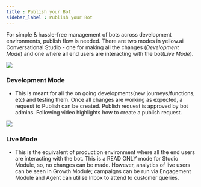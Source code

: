 ```yaml
---
title : Publish your Bot
sidebar_label : Publish your Bot
---
```


For simple & hassle-free management of bots across development environments, publish flow is needed. There are two modes in yellow.ai Conversational Studio - one for making all the changes (*Development Mode*) and one where all end users are interacting with the bot(*Live Mode*). 

![](https://cdn.yellowmessenger.com/dk2qgZwPfPA71626253412459.png)

### Development Mode 

- This is meant for all the on going developments(new journeys/functions, etc) and testing them. Once all changes are working as expected, a request to Publish can be created. Publish request is approved by bot admins. Following video highlights how to create a publish request. 

![](https://i.imgur.com/NcNBztP.gif)

### Live Mode 

- This is the equivalent of production environment where all the end users are interacting with the bot. This is a READ ONLY mode for Studio Module, so, no changes can be made. However, analytics of live users can be seen in Growth Module; campaigns can be run via Engagement Module and Agent can utilise Inbox to attend to customer queries. 